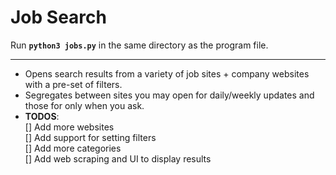 # Job Search

Run **`python3 jobs.py`** in the same directory as the program file.

---

- Opens search results from a variety of job sites + company websites with a pre-set of filters.
- Segregates between sites you may open for daily/weekly updates and those for only when you ask.
- **TODOS**:  
   [] Add more websites  
   [] Add support for setting filters  
   [] Add more categories  
   [] Add web scraping and UI to display results
